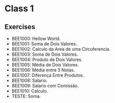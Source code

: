 # Class 1
## Exercises

- BEE1000: Hellow World.
- BEE1001: Soma de Dois Valores.
- BEE1002: Calculo da Area de uma Circuferencia.
- BEE1003: Soma de Dois Valores.
- BEE1004: Produto de Dois Valores.
- BEE1005: Média de Dois Valores.
- BEE1006: Média entre 3 Notas.
- BEE1007: Diferença Entre Produtos.
- BEE1008: Salario.
- BEE1009: Salario com Comissão.
- BEE1010: Calculo.
- TESTE: Soma.
